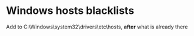 # Windows hosts blacklists

Add to C:\Windows\system32\drivers\etc\hosts, **after** what is already there